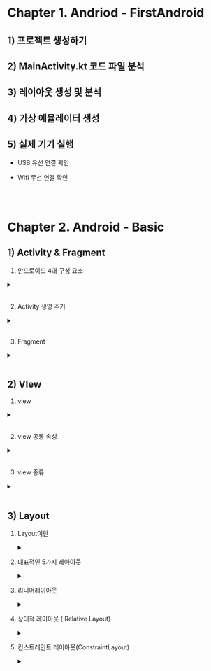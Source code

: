 # Chapter 1. Andriod - FirstAndroid

## 1) 프로젝트 생성하기
## 2) MainActivity.kt 코드 파일 분석
## 3) 레이아웃 생성 및 분석
## 4) 가상 에뮬레이터 생성
## 5) 실제 기기 실행

- USB 유선 연결 확인

- Wifi 무선 연결 확인

<br><br>
# Chapter 2. Android - Basic
## 1) Activity & Fragment
1. 안드로이드 4대 구성 요소
 <details>
 <summary> </summary> 
  
  - **액티비티 : 사용자에게 유저 인터페이스 제공**
  - 서비스 : 백그라운드 동작 수행
  - 브로드캐스트 리시버 :  Brodcast + Receiver
  - 콘텐트 프로바이더(제공) : Content + Provider <=> 콘텐트 리졸버(수취) 

</details><br>

2. Activity 생명 주기
<details>
<summary> </summary> 
 
- onCreate -> onStart => onResume -> 실행 중 -> onPause -> onStop -> onDestroy -> Activity 종료
- onRestart : onStop -> onStart

 ![image](https://github.com/Seoin-A/Andriod/assets/129828463/d9befb54-846e-46dc-bb98-c26facf42334)
 
</details><br>   

3. Fragment
<details>
<summary> </summary> 
 
- 액티비티 안에 종속되어야 한다
- 액티비티의 생명주기에 영향을 받지만, 고유의 생명주기가 존재한다.
- 액티비티가 실행 중일 때 프래그먼트를 추가하거나 제거할 수 있다.
     
  ![image](https://github.com/Seoin-A/Andriod/assets/129828463/1e862e65-7e7a-4ec8-b554-872249e9291d)

  - onAttach() : 프래그먼트가 액티비티에 더해지고 나서 실행되는 함수
  - onCreateView() : 프래그먼트에 그릴 뷰를 그릴떄 생성하는 함수 ( 뷰를 반환)
  - onActivityCreated() : 액티비티 실행 이후 프래그먼트에서 해줘야 할 작업이 있을 경우에 작성

 ![image](https://github.com/Seoin-A/Andriod/assets/129828463/645a3dd2-c750-4111-8f95-79f86cb4e0d2)

 - onDestroyView : view 리소스 사용해제 ( <=> onCreateView() )
 - onDetach() : 액티비티와 연결을 완전히 끝 ( <=> onAttatch() )

</details>
<br>

## 2) VIew
1. view
<details>
<summary></summary> 
 
   >- 위젯 : 볼 수 있는 뷰, 유저와 상호작용
    - view Group : 그릇 역활, 배치, 레이아웃
    ![image](https://github.com/Seoin-A/Andriod/assets/129828463/8dc9ad0d-28c6-4c40-9518-e1a7a505a378)

</details>
<br>

2. view 공통 속성
<details>
<summary></summary> 
 
>    * 너비와 높이
      ![image](https://github.com/Seoin-A/Andriod/assets/129828463/579d09a5-94df-493f-92d9-d3483f47ced3)
        1. matcj_parent : 부모 레이아웃과 맞추기
        2. wrap_content : 컨텐츠에 맞추기
        3. 직접 지정 : dp를 직정 지정
    * dp : 픽셀로 지정할 경우, 화면의 크기는 같더라도 해상도가 다르면 크기가 달라진다. => density-independent pixel. dp를 사용하면 사용자의 해상도를 고려하지 않아도 됨

>    * 패딩과 마진
      ![image](https://github.com/Seoin-A/Andriod/assets/129828463/8caf4c77-c672-4090-9408-3b8b8c528ee6)

</details><br>

 3. view 종류
<details>
<summary></summary>
 
    - TextVIew : 텍스트를 보여주는 뷰
    - sp : 글자 크기를 표현하는 단위 => 큰 시스템 글자 선택이나 보통 시스템 글자 선택에 따라 달라지도록 하기 위해 sp를 사용한다
>   - ImageVIew
>      - ScaleType
>         1. fitCenter : 이미지 뷰의 가로나 세로 둘 중 하나의 길이로 고정하고 나머지 쪽은 여백으로 처리한다.
>         2. fitXY : 이미지뷰에 맞게 x와 y를 연장한다 (번형 발생 )
>         3. centerCrop : 이미지뷰의 중앙에 맞추고 나머지 부분은 잘라준다
>         4. center : 원본 이미지 크기 그대로 중앙에 맞춘다.
         ![image](https://github.com/Seoin-A/Andriod/assets/129828463/4cdda1ca-5d36-4458-83b3-880df4513a35)  
 
     - Button  : TextView와 동일
     
<br>

>    - EditText
>      ![image](https://github.com/Seoin-A/Andriod/assets/129828463/62d4f8f2-56ef-4884-84ab-391b30da2831)


</details><br>


## 3) Layout
1. Layout이란
    <details><summary></summary>뷰 그룹의 일종으로 뷰나 다른 레이아웃을 배치하는 역할</details>

2. 대표적인 5가지 레아이웃
    <details>
        <summary></summary>
         
   ![image](https://github.com/Seoin-A/Andriod/assets/129828463/65970159-7e24-44a3-be78-d5681dbe8e89)
        
         - 리니어 레이아웃 : 수직 or 수평방향으로 차례로 위치
         - 상대적 레이아웃 : 부모 or 다른 뷰를 기준으로 해당 뷰를 위치
         - 컨스트레인트 레이아웃 : 수직방향과 수평방향에 뷰를 제약하여 위치
         - 테이블 레이아웃 : 테이블 형태로 뷰를 위치
         - 프레임 레이아웃 : 액자처럼 위치
         
   </details>

3. 리니어레이아웃
     <details>
         <summary> </summary>
      
      1) 리니어 레이아웃이란
       ![image](https://github.com/Seoin-A/Andriod/assets/129828463/e0dec857-4f0f-4227-8f64-50bd3fceddba)
    
        - vertical : 수직 방향
          - layout_gravity : start, center, end => 수평 정렬
        - horizontal : 수평 방향
          - layout_gravity : top, center, bottom => 수직 정렬
        - weight : 비중 지정
        - weightSum : 전체 비중 지정 
    
     </details>

 
4. 상대적 레이아웃 ( Relative Layout)
    <details>
        <summary></summary>
        
        1) 상대적 레이아웃이란?      다른 뷰를 기준으로 위치
   
   ![image](https://github.com/Seoin-A/Andriod/assets/129828463/59ed6fd6-9819-436d-af97-a9d79ab8e8f8)

    </details> 
    
5. 컨스트레인트 레이아웃(ConstraintLayout)
    <details>
      <summary></summary>

      1) 컨스트레인트 레이아웃이란?  
           LinearLayout 중첩할 때의 자원를 줄이기 위해 사용  => 중첩 사용을 피할 수 있다
           
      2) 기본 속성
         
         ![image](https://github.com/Seoin-A/Andriod/assets/129828463/444b3fc7-3f3c-448f-a55e-81d104a55c75)
         - 수평 방향 제약
         - 수직 방향 제약
      3) match_constraint 
     
    </details>      

 

 



